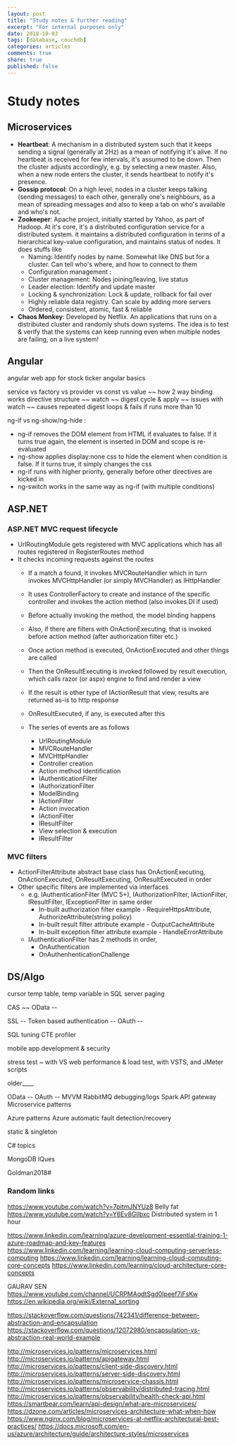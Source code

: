 ```yaml
---
layout: post
title: "Study notes & further reading"
excerpt: "For internal purposes only"
date: 2018-10-03
tags: [database, couchdb]
categories: articles
comments: true
share: true
published: false
---
```


# Study notes

## Microservices

* **Heartbeat**: A mechanism in a distributed system such that it keeps sending a signal (generally at 2Hz) as a mean of notifying it's alive. If no heartbeat is received for few intervals, it's assumed to be down. Then the cluster adjusts accordingly, e.g. by selecting a new master. Also, when a new node enters the cluster, it sends heartbeat to notify it's presence.
* **Gossip protocol**: On a high level, nodes in a cluster keeps talking (sending messages) to each other, generally one's neighbours, as a mean of spreading messages and also to keep a tab on who's available and who's not.
* **Zookeeper**: Apache project, initially started by Yahoo, as part of Hadoop. At it's core, it's a distributed configuration service for a distributed system. it maintains a distributed configuration in terms of a hierarchical key-value configuration, and maintains status of nodes. It does stuffs like
  * Naming: Identify nodes by name. Somewhat like DNS but for a cluster. Can tell who's where, and how to connect to them
  * Configuration management :
  * Cluster management: Nodes joining/leaving, live status
  * Leader election: Identify and update master
  * Locking & synchronization: Lock & update, rollback for fail over
  * Highly reliable data registry. Can scale by adding more servers
  * Ordered, consistent, atomic, fast & reliable
* **Chaos Monkey**: Developed by Netflix. An applications that runs on a distributed cluster and randomly shuts down systems. The idea is to test & verify that the systems can keep running even when multiple nodes are failing, on a live system!

## Angular

angular web app for stock ticker
angular basics

service vs factory vs provider vs const vs value ~~
how 2 way binding works
directive structure ~~
watch ~~
digest cycle & apply ~~
issues with watch ~~ causes repeated digest loops & fails if runs more than 10

ng-if vs ng-show/ng-hide :

* ng-if removes the DOM element from HTML if evaluates to false. If it turns true again, the element is inserted in DOM and scope is re-evaluated
* ng-show applies display:none css to hide the element when condition is false. If it turns true, it simply changes the css
* ng-if runs with higher priority, generally before other directives are kicked in
* ng-switch works in the same way as ng-if (with multiple conditions)

## ASP.NET

### ASP.NET MVC request lifecycle

* UrlRoutingModule gets registered with MVC applications which has all routes registered in RegisterRoutes method
* It checks incoming requests against the routes
  * If a match a found, it invokes MVCRouteHandler which in turn invokes MVCHttpHandler (or simply MVCHandler) as IHttpHandler
   * It uses ControllerFactory to create and instance of the specific controller and invokes the action method (also invokes DI if used)
   * Before actually invoking the method, the model binding happens
   * Also, if there are filters with OnActionExecuting, that is invoked before action method (after authorization filter etc.)
   * Once action method is executed, OnActionExecuted and other things are called
   * Then the OnResultExecuting is invoked followed by result execution, which calls razor (or aspx) engine to find and render a view 
   * If the result is other type of IActionResult that view, results are returned as-is to http response
   * OnResultExecuted, if any, is executed after this
  
  * The series of events are as follows
    * UrlRoutingModule
    * MVCRouteHandler
    * MVCHttpHandler
    * Controller creation
    * Action method identification
    * IAuthenticationFilter
    * IAuthorizationFilter
    * ModelBinding
    * IActionFilter 
    * Action invocation
    * IActionFilter
    * IResultFilter
    * View selection & execution
    * IResultFilter

### MVC filters

  * ActionFilterAttribute abstract base class has OnActionExecuting, OnActionExecuted, OnResultExecuting, OnResultExecuted in order
  * Other specific filters are implemented via interfaces
    * e.g. IAuthenticationFilter (MVC 5+), IAuthorizationFilter, IActionFilter, IResultFilter, IExceptionFilter in same order
	  * In-built authorization filter example - RequireHttpsAttribute, AuthorizeAttribute(string policy)
	  * In-built result filter attribute example - OutputCacheAttribute
	  * In-built exception filter attribute example - HandleErrorAttribute
	* IAuthenticationFilter has 2 methods in order, 
	   * OnAuthentication
	   * OnAuthenhenticationChallenge

## DS/Algo

cursor
temp table, temp variable in SQL server
paging

CAS ~~
OData --

SSL --
Token based authentication --
OAuth --

SQL tuning
CTE
profiler

mobile app development & security

stress test ~ with VS web performance & load test, with VSTS, and JMeter scripts 

older____

OData --
OAuth --
MVVM
RabbitMQ debugging/logs
Spark
API gateway
Microservice patterns

Azure patterns
Azure automatic fault detection/recovery

static & singleton

C# topics

MongoDB IQues

Goldman2018#

### Random links

https://www.youtube.com/watch?v=7pitmJNYUz8 Belly fat
https://www.youtube.com/watch?v=Y6Ev8GIlbxc Distributed system in 1 hour

https://www.linkedin.com/learning/azure-development-essential-training-1-azure-roadmap-and-key-features
https://www.linkedin.com/learning/learning-cloud-computing-serverless-computing
https://www.linkedin.com/learning/learning-cloud-computing-core-concepts
https://www.linkedin.com/learning/cloud-architecture-core-concepts

GAURAV SEN
https://www.youtube.com/channel/UCRPMAqdtSgd0Ipeef7iFsKw
https://en.wikipedia.org/wiki/External_sorting

https://stackoverflow.com/questions/742341/difference-between-abstraction-and-encapsulation
https://stackoverflow.com/questions/12072980/encapsulation-vs-abstraction-real-world-example


http://microservices.io/patterns/microservices.html
  http://microservices.io/patterns/apigateway.html
  http://microservices.io/patterns/client-side-discovery.html
  http://microservices.io/patterns/server-side-discovery.html
    http://microservices.io/patterns/microservice-chassis.html
	http://microservices.io/patterns/observability/distributed-tracing.html
	http://microservices.io/patterns/observability/health-check-api.html
https://smartbear.com/learn/api-design/what-are-microservices/
https://dzone.com/articles/microservices-architecture-what-when-how
https://www.nginx.com/blog/microservices-at-netflix-architectural-best-practices/
https://docs.microsoft.com/en-us/azure/architecture/guide/architecture-styles/microservices